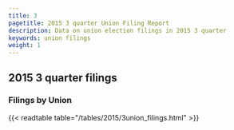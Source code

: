 ```yaml
---
title: 3
pagetitle: 2015 3 quarter Union Filing Report
description: Data on union election filings in 2015 3 quarter 
keywords: union filings
weight: 1
---
```


## 2015 3 quarter filings

### Filings by Union
{{< readtable table="/tables/2015/3union_filings.html" >}}
